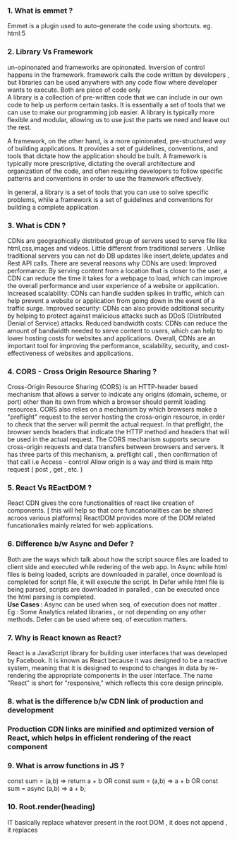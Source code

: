 <h3>1. What is emmet ?</h3>
<p>Emmet is a plugin used to auto-generate the code using shortcuts. eg. html:5</p>

<h3>2. Library Vs Framework</h3>
<p>un-opinonated and frameworks are opinonated.
Inversion of control happens in the framework.
framework calls the code written by developers , but libraries can be used anywhere with any code flow where developer wants to execute.
Both are piece of code only<br/>
A library is a collection of pre-written code that we can include in our own code to help us perform certain tasks. It is essentially a set of tools that we can use to make our programming job easier. A library is typically more flexible and modular, allowing us to use just the parts we need and leave out the rest.

A framework, on the other hand, is a more opinionated, pre-structured way of building applications. It provides a set of guidelines, conventions, and tools that dictate how the application should be built. A framework is typically more prescriptive, dictating the overall architecture and organization of the code, and often requiring developers to follow specific patterns and conventions in order to use the framework effectively.

In general, a library is a set of tools that you can use to solve specific problems, while a framework is a set of guidelines and conventions for building a complete application.

</p>

<h3>3. What is CDN ?</h3>
<p>CDNs are geographically distributed group of servers used to serve file like html,css,images and videos.
Little different from traditional servers . Unlike traditional servers you can not do DB updates like insert,delete,updates and Rest API calls.
There are several reasons why CDNs are used:
Improved performance: By serving content from a location that is closer to the user, a CDN can reduce the time it takes for a webpage to load, which can improve the overall performance and user experience of a website or application.
Increased scalability: CDNs can handle sudden spikes in traffic, which can help prevent a website or application from going down in the event of a traffic surge.
Improved security: CDNs can also provide additional security by helping to protect against malicious attacks such as DDoS (Distributed Denial of Service) attacks.
Reduced bandwidth costs: CDNs can reduce the amount of bandwidth needed to serve content to users, which can help to lower hosting costs for websites and applications.
Overall, CDNs are an important tool for improving the performance, scalability, security, and cost-effectiveness of websites and applications.
</p>

<h3>4. CORS - Cross Origin Resource Sharing ?</h3>
<p>Cross-Origin Resource Sharing (CORS) is an HTTP-header based mechanism that allows a server to indicate any origins (domain, scheme, or port) other than its own from which a browser should permit loading resources. CORS also relies on a mechanism by which browsers make a "preflight" request to the server hosting the cross-origin resource, in order to check that the server will permit the actual request. In that preflight, the browser sends headers that indicate the HTTP method and headers that will be used in the actual request. The CORS mechanism supports secure cross-origin requests and data transfers between browsers and servers. It has three parts of this mechanism, a. preflight call , then confirmation of that call i.e Access - control Allow origin is a way and third is main http request ( post , get , etc. ) </p>

<h3>5. React Vs REactDOM ?</h3>
<p>
React CDN gives the core functionalities of react like creation of components. [ this will help so that core funcationalities can be shared acroos various platforms]
ReactDOM provides more of the DOM related funcationalies mainly related for web applications. 
</p>

<h3>6. Difference b/w Async and Defer ?</h3>
<p>
Both are the ways which talk about how the script source files are loaded to client side and executed while redering of the web app.
In Async while html files is being loaded, scripts are downloaded in parallel, once download is completed for script file, it will execute the script.
In Defer while html file is being parsed, scripts are downloaded in paralled , can be executed once the html parsing is completed.
<br/><b>Use Cases : </b>
Async can be used when seq. of execution does not matter . Eg : Some Analytics related libraries., or not depending on any other methods.
Defer can be used where seq. of execution matters.
</p>

<h3>7. Why is React known as React?</h3>
<p>
React is a JavaScript library for building user interfaces that was developed by Facebook. It is known as React because it was designed to be a reactive system, meaning that it is designed to respond to changes in data by re-rendering the appropriate components in the user interface. The name "React" is short for "responsive," which reflects this core design principle.
</p>

<h3> 8. what is the difference b/w CDN link of production and development <h3>
<p>
    Production CDN links are minified and optimized version of React, which helps in efficient rendering of the react component
</p>

<h3> 9. What is arrow functions in JS ? </h3>
<p>
 const sum = (a,b) => return a + b   OR  const sum = (a,b) => a + b  OR const sum = async (a,b) => a + b; 
</p>

<h3> 10. Root.render(heading)   </h3>
<p>IT basically replace whatever present in the root DOM , it does not append , it replaces</p>